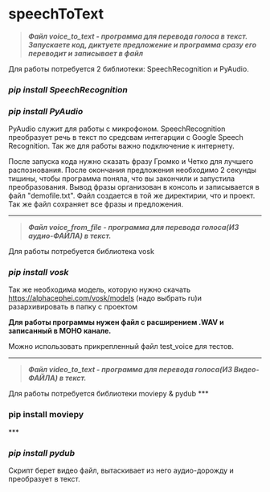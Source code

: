 # speechToText

>***Файл voice_to_text - программа для перевода голоса в текст. Запускаете код, диктуете предложение и программа сразу его переводит и записывает в файл***

Для работы потребуется 2 библиотеки: SpeechRecognition и PyAudio.

***<h3>pip install SpeechRecognition</h3>***

***<h3>pip install PyAudio</h3>***

PyAudio служит для работы с микрофоном.
SpeechRecognition преобразует речь в текст по средсвам интегарции с Google Speech Recognition.
Так же для работы важно подключение к интернету.

После запуска кода нужно сказать фразу Громко и Четко для лучшего распознования.
После окончания предложения необходимо 2 секунды тишины, чтобы программа поняла, что вы закончили и запустила преобразования.
Вывод фразы организован в консоль и записывается в файл "demofile.txt". Файл создается в той же директирии, что и проект.
Так же файл сохраняет все фразы и предложения. 


---

>***Файл voice_from_file - программа для перевода голоса(ИЗ аудио-ФАЙЛА) в текст.***

Для работы потребуется библиотека vosk
***<h3>pip install vosk</h3>***

Так же необходима модель, которую нужно скачать https://alphacephei.com/vosk/models (надо выбрать ru)и разархивировать в папку с проектом

**Для работы программы нужен файл с расширением .WAV и записанный в МОНО канале.**

Можно использовать прикрепленный файл test_voice для тестов.

---

>***Файл video_to_text - программа для перевода голоса(ИЗ Видео-ФАЙЛА) в текст.***

Для работы потребуется библиотеки moviepy & pydub
*** <h3>pip install moviepy</h3>***

***<h3>pip install pydub</h3>***

Скрипт берет видео файл, вытаскивает из него аудио-дорожду и преобразует в текст.
